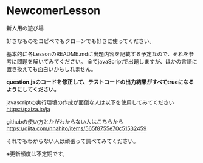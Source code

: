 # NewcomerLesson
新人用の遊び場

好きなものをコピペでもクローンでも好きに使ってください。

基本的に各LessonのREADME.mdに出題内容を記載する予定なので、それを参考に問題を解いてみてください。
全てjavaScriptで出題しますが、ほかの言語に置き換えても面白いかもしれません。

**question.jsのコードを修正して、テストコードの出力結果がすべてtrueになるようにしてください。**

javascriptの実行環境の作成が面倒な人は以下を使用してみてください
https://paiza.io/ja

githubの使い方とかがわからない人はこちらから
https://qiita.com/nnahito/items/565f8755e70c51532459

それでもわからない人は頑張って調べてみてください。

※更新頻度は不定期です。
